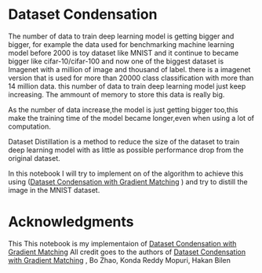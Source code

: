 # Dataset Condensation
The number of data to train deep learning model is getting bigger and bigger, for example the data used for benchmarking machine learning model before 2000 is toy dataset like MNIST and it continue to became bigger like cifar-10/cifar-100 and now one of the biggest dataset is Imagenet with a million of image and thousand of label. there is a imagenet version that is used for more than 20000 class classification with more than 14 million data. this number of data to train deep learning model just keep increasing. The ammount of memory to store this data is really big.

As the number of data increase,the model is just getting bigger too,this make the training time of the model became longer,even when using a lot of computation.

Dataset Distillation is a method to reduce the size of the dataset to train deep learning model with as little as possible performance drop from the original dataset.  

In this notebook I will try to implement on of the algorithm to achieve this using (<a href = "https://arxiv.org/abs/2006.05929">Dataset Condensation with Gradient Matching</a> 
) and try to distill the image in the MNIST dataset.

# Acknowledgments
This This notebook is my implementaion of <a href = "https://arxiv.org/abs/2006.05929">Dataset Condensation with Gradient Matching</a> 
All credit goes to the authors of <a href = "https://arxiv.org/abs/2006.05929">Dataset Condensation with Gradient Matching</a> , Bo Zhao, Konda Reddy Mopuri, Hakan Bilen
